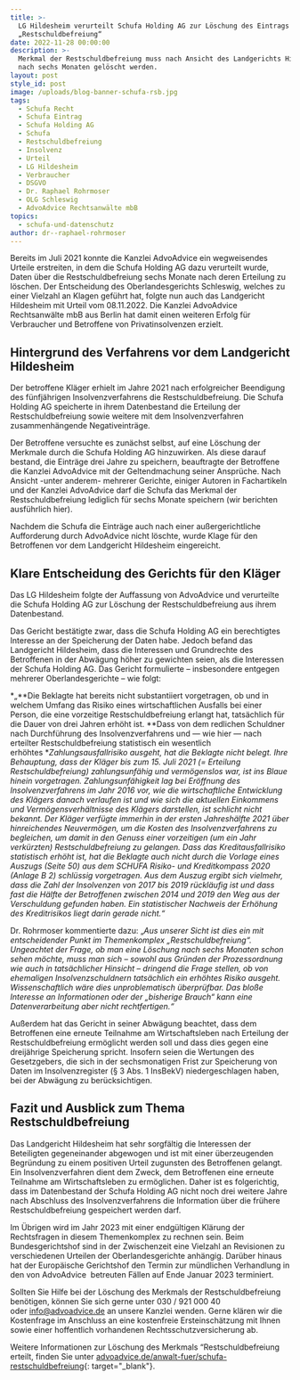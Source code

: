 ```yaml
---
title: >-
  LG Hildesheim verurteilt Schufa Holding AG zur Löschung des Eintrags der
  „Restschuldbefreiung“
date: 2022-11-28 00:00:00
description: >-
  Merkmal der Restschuldbefreiung muss nach Ansicht des Landgerichts Hildesheim
  nach sechs Monaten gelöscht werden. 
layout: post
style_id: post
image: /uploads/blog-banner-schufa-rsb.jpg
tags:
  - Schufa Recht
  - Schufa Eintrag
  - Schufa Holding AG
  - Schufa
  - Restschuldbefreiung
  - Insolvenz
  - Urteil
  - LG Hildesheim
  - Verbraucher
  - DSGVO
  - Dr. Raphael Rohrmoser
  - OLG Schleswig
  - AdvoAdvice Rechtsanwälte mbB
topics:
  - schufa-und-datenschutz
author: dr--raphael-rohrmoser
---
```

Bereits im Juli 2021 konnte die Kanzlei AdvoAdvice ein wegweisendes Urteile erstreiten, in dem die Schufa Holding AG dazu verurteilt wurde, Daten über die Restschuldbefreiung sechs Monate nach deren Erteilung zu löschen. Der Entscheidung des Oberlandesgerichts Schleswig, welches zu einer Vielzahl an Klagen geführt hat, folgte nun auch das Landgericht Hildesheim mit Urteil vom 08.11.2022. Die Kanzlei AdvoAdvice Rechtsanwälte mbB aus Berlin hat damit einen weiteren Erfolg für Verbraucher und Betroffene von Privatinsolvenzen erzielt.

## **Hintergrund des Verfahrens vor dem Landgericht Hildesheim**

Der betroffene Kläger erhielt im Jahre 2021 nach erfolgreicher Beendigung des fünfjährigen Insolvenzverfahrens die Restschuldbefreiung. Die Schufa Holding AG speicherte in ihrem Datenbestand die Erteilung der Restschuldbefreiung sowie weitere mit dem Insolvenzverfahren zusammenhängende Negativeinträge.

Der Betroffene versuchte es zunächst selbst, auf eine Löschung der Merkmale durch die Schufa Holding AG hinzuwirken. Als diese darauf bestand, die Einträge drei Jahre zu speichern, beauftragte der Betroffene die Kanzlei AdvoAdvice mit der Geltendmachung seiner Ansprüche. Nach Ansicht -unter anderem- mehrerer Gerichte, einiger Autoren in Fachartikeln und der Kanzlei AdvoAdvice darf die Schufa das Merkmal der Restschuldbefreiung lediglich für sechs Monate speichern (wir berichten ausführlich hier).

Nachdem die Schufa die Einträge auch nach einer au&szlig;ergerichtliche Aufforderung durch AdvoAdvice nicht löschte, wurde Klage für den Betroffenen vor dem Landgericht Hildesheim eingereicht.

## **Klare Entscheidung des Gerichts für den Kläger**

Das LG Hildesheim folgte der Auffassung von AdvoAdvice und verurteilte die Schufa Holding AG zur Löschung der Restschuldbefreiung aus ihrem Datenbestand.

Das Gericht bestätigte zwar, dass die Schufa Holding AG ein berechtigtes Interesse an der Speicherung der Daten habe. Jedoch befand das Landgericht Hildesheim, dass die Interessen und Grundrechte des Betroffenen in der Abwägung höher zu gewichten seien, als die Interessen der Schufa Holding AG. Das Gericht formulierte – insbesondere entgegen mehrerer Oberlandesgerichte – wie folgt:

*„\*\*Die Beklagte hat bereits nicht substantiiert vorgetragen, ob und in welchem Umfang das Risiko eines wirtschaftlichen Ausfalls bei einer Person, die eine vorzeitige Restschuldbefreiung erlangt hat, tatsächlich für die Dauer von drei Jahren erhöht ist.&nbsp;**Dass von dem redlichen Schuldner nach Durchführung des Insolvenzverfahrens und — wie hier — nach erteilter Restschuldbefreiung statistisch ein wesentlich erhöhtes&nbsp;**Zahlungsausfallrisiko ausgeht, hat die Beklagte nicht belegt. Ihre Behauptung, dass der Kläger bis zum 15. Juli 2021 (= Erteilung Restschuldbefreiung) zahlungsunfähig und vermögenslos war, ist ins Blaue hinein vorgetragen. Zahlungsunfähigkeit lag bei Eröffnung des Insolvenzverfahrens im Jahr 2016 vor, wie die wirtschaftliche Entwicklung des Klägers danach verlaufen ist und wie sich die aktuellen Einkommens und Vermögensverhältnisse des Klägers darstellen, ist schlicht nicht bekannt. Der Kläger verfügte immerhin in der ersten Jahreshälfte 2021 über hinreichendes Neuvermögen, um die Kosten des Insolvenzverfahrens zu begleichen, um damit in den Genuss einer vorzeitigen (um ein Jahr verkürzten) Restschuldbefreiung zu gelangen. Dass das Kreditausfallrisiko statistisch erhöht ist, hat die Beklagte auch nicht durch die Vorlage eines Auszugs (Seite 50) aus dem SCHUFA Risiko- und Kreditkompass 2020 (Anlage B 2) schlüssig vorgetragen. Aus dem Auszug ergibt sich vielmehr, dass die Zahl der Insolvenzen von 2017 bis 2019 rückläufig ist und dass fast die Hälfte der Betroffenen zwischen 2014 und 2019 den Weg aus der Verschuldung gefunden haben. Ein statistischer Nachweis der Erhöhung des Kreditrisikos liegt darin gerade nicht.“*

Dr. Rohrmoser kommentierte dazu: „*Aus unserer Sicht ist dies ein mit entscheidender Punkt im Themenkomplex „Restschuldbefreiung“. Ungeachtet der Frage, ob man eine Löschung nach sechs Monaten schon sehen möchte, muss man sich – sowohl aus Gründen der Prozessordnung wie auch in tatsächlicher Hinsicht – dringend die Frage stellen, ob von ehemaligen Insolvenzschuldnern tatsächlich ein erhöhtes Risiko ausgeht. Wissenschaftlich wäre dies unproblematisch überprüfbar. Das blo&szlig;e Interesse an Informationen oder der „bisherige Brauch“ kann eine Datenverarbeitung aber nicht rechtfertigen.“*

Au&szlig;erdem hat das Gericht in seiner Abwägung beachtet, dass dem Betroffenen eine erneute Teilnahme am Wirtschaftsleben nach Erteilung der Restschuldbefreiung ermöglicht werden soll und dass dies gegen eine dreijährige Speicherung spricht. Insofern seien die Wertungen des Gesetzgebers, die sich in der sechsmonatigen Frist zur Speicherung von Daten im Insolvenzregister (&sect; 3 Abs. 1 InsBekV) niedergeschlagen haben, bei der Abwägung zu berücksichtigen.

## **Fazit und Ausblick zum Thema Restschuldbefreiung**

Das Landgericht Hildesheim hat sehr sorgfältig die Interessen der Beteiligten gegeneinander abgewogen und ist mit einer überzeugenden Begründung zu einem positiven Urteil zugunsten des Betroffenen gelangt.&nbsp; Ein Insolvenzverfahren dient dem Zweck, dem Betroffenen eine erneute Teilnahme am Wirtschaftsleben zu ermöglichen. Daher ist es folgerichtig, dass im Datenbestand der Schufa Holding AG nicht noch drei weitere Jahre nach Abschluss des Insolvenzverfahrens die Information über die frühere Restschuldbefreiung gespeichert werden darf.

Im Übrigen wird im Jahr 2023 mit einer endgültigen Klärung der Rechtsfragen in diesem Themenkomplex zu rechnen sein. Beim Bundesgerichtshof sind in der Zwischenzeit eine Vielzahl an Revisionen zu verschiedenen Urteilen der Oberlandesgerichte anhängig. Darüber hinaus hat der Europäische Gerichtshof den Termin zur mündlichen Verhandlung in den von AdvoAdvice&nbsp; betreuten Fällen auf Ende Januar 2023 terminiert.

Sollten Sie Hilfe bei der Löschung des Merkmals der Restschuldbefreiung benötigen, können Sie sich gerne unter 030 / 921 000 40 oder&nbsp;[info@advoadvice.de](mailto:info@advoadvice.de)&nbsp;an unsere Kanzlei wenden. Gerne klären wir die Kostenfrage im Anschluss an eine kostenfreie Ersteinschätzung mit Ihnen sowie einer hoffentlich vorhandenen Rechtsschutzversicherung ab.

Weitere Informationen zur Löschung des Merkmals “Restschuldbefreiung erteilt, finden Sie unter&nbsp;[advoadvice.de/anwalt-fuer/schufa-restschuldbefreiung](https://advoadvice.de/blog/olg-schleswig-schufa-holding-ag-muss-restschuldbefreiung-nach-sechs-monaten-l%C3%B6schen/advoadvice.de/anwalt-fuer/schufa-restschuldbefreiung){: target="_blank"}.&nbsp;

&nbsp;